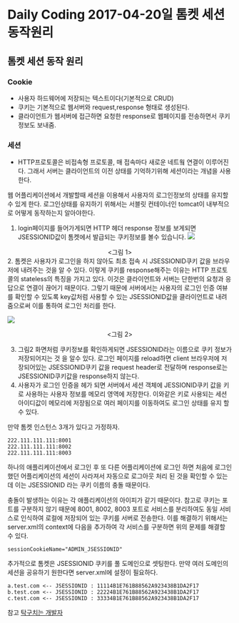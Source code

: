 # Daily Coding 2017-04-20일 톰켓 세션 동작원리

## 톰켓 세션 동작 원리

### Cookie
* 사용자 하드웨어에 저장되는 텍스트이다(기본적으로 CRUD)
* 쿠키는 기본적으로 웹서버와 request,response 형태로 생성된다.
* 클라이언트가 웹서버에 접근하면 요청한 response로 웹페이지를 전송하면서 쿠키정보도 보내줌.
### 세션
* HTTP프로토콜은 비접속형 프로토콜, 매 접속마다 새로운 네트웤 연결이 이루어진다. 그래서 서버는 클라이언트의 이전 상태를 기억하기위해 세션이라는 개념을 사용한다.

웹 어플리케이션에서 개발할때 세션을 이용해서 사용자의 로그인정보의 상태를 유지할 수 있게 한다. 로그인상태를 유지하기 위해서는 서블릿 컨테이너인 tomcat이 내부적으로 어떻게 동작하는지 알아야한다.
1. login페이지를 들어가게되면 HTTP 헤더 response 정보를 보게되면 JSESSIONID값이 톰켓에서 발급되는 쿠키정보를 볼수 있습니다.
![](http://i.imgur.com/4XY0xHS.png)
<center><그림 1></center>
2. 톰켓은 사용자가 로그인을 하지 않아도 최초 접속 시 JSESSIONID쿠키 값을 브라우저에 내려주는 것을 알 수 있다. 이렇게 쿠키를 response해주는 이유는 HTTP 프로토콜의 stateless의 특징을 가지고 있다. 이것은 클라이언트와 서버는 단한번의 요청과 응답으로 연결이 끊어기 때문이다. 그렇기 때문에 서버에서는 사용자의 로그인 인증 여뷰를 확인할 수 있도록 key값처럼 사용할 수 있는 JSESSIONID값을 클라이언트로 내려줌으로써 이를 통하여 로그인 처리를 한다.

![](http://i.imgur.com/MZgEtKF.png)
<center><그림 2></center>

3. 그림2 화면처럼 쿠키정보를 확인하게되면 JSESSIONID라는 이름으로 쿠키 정보가 저장되어지는 것 을 알수 있다. 로그인 페이지를 reload하면 client 브라우저에 저장되어있는 JSESSIONID쿠키 값을 request header로 전달하며 response로는 JSESSIONID쿠키값을 response하지 않는다.
4. 사용자가 로그인 인증을 헤가 되면 서버에서 세션 객체에 JESSIONID쿠키 값을 키로 사용하는 사용자 정보를 메모리 영역에 저장한다. 이와같은 키로 사용되는 세션 아이디값이 메모리에 저장됨으로 여러 페이지를 이동하여도 로그인 상태를 유지 할 수 있다.

만약 톰켓 인스턴스 3개가 있다고 가정하자.
```
222.111.111.111:8001
222.111.111.111:8002
222.111.111.111:8003
```
하나의 애플리케이션에서 로그인 후 또 다른 어플리케이션에 로그인 하면 처음에 로그인 했던 어플리케이션의 세션이 사라져서 자동으로 로그아웃 처리 된 것을 확인할 수 있는데 이는 JSESSIONID 라는 쿠키 이름의 충돌 때문이다.

충돌이 발생하는 이유는 각 애플리케이션의 아이피가 같기 때문이다.
참고로 쿠키는 포트를 구분하지 않기 때문에 8001, 8002, 8003 포트로 서비스를 분리하여도 동일 서비스로 인식하여 로컬에 저장되어 있는 쿠키를 서버로 전송한다.
이를 해결하기 위해서는 server.xml의 context에 다음을 추가하여 각 서비스를 구분하면 위의 문제를 해결할 수 있다.
```
sessionCookieName="ADMIN_JSESSIONID"
```
추가적으로 톰켓은 JSESSIONID 쿠키를 풀 도메인으로 셋팅한다. 만약 여러 도메인의 세션을 공유하기 원한다면 server.xml에 설정이 필요하다.
```
a.test.com <-- JSESSIONID : 11114B1E761B88562A923438B1DA2F17
b.test.com <-- JSESSIONID : 22224B1E761B88562A923438B1DA2F17
c.test.com <-- JSESSIONID : 33334B1E761B88562A923438B1DA2F17
```

참고
[탁구치는 개발자](http://lng1982.tistory.com/143)
